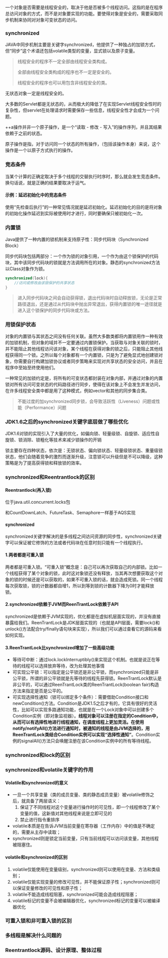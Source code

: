 一个对象是否需要是线程安全的，取决于他是否被多个线程访问。这指的是在程序总访问对象的方式，而不是对象要实现的功能。要使得对象是安全的，需要采取同步机制来协同对对象可变状态的访问。

### synchronized

JAVA中同步机制主要是关键字synchronized，他提供了一种独占的加锁方式，但“同步”这个术语还包括volatile类型的变量，显式锁以及原子变量。

> 线程安全的程序不一定全部由线程安全类构成。
>
> 全部由线程安全类构成的程序也不一定是安全的。
>
> 线程安全的程序也可以用包含非线程安全的类。

无状态对象一定是线程安全的。

大多数的Servlet都是无状态的，从而极大的降低了在实现Servlet线程安全性时的复杂性，但servlet在处理请求时需要保存一些信息，线程安全性才会成为一个问题。

++a操作并非一个原子操作，是一个“读取 - 修改 - 写入”的操作序列，并且其结果依赖于之前的状态。

原子操作是指，对于访问同一个状态的所有操作，（包括该操作本身）来说，这个操作是一个以原子方式执行的操作。

### 竞态条件

当某个计算的正确定取决于多个线程的交替执行时序时，那么就会发生竞态条件。换句话说，就是正确的结果要取决于运气。

#### 示例：延迟初始化中的竞态条件

使用“先检查后执行”的一种常见情况就是延迟初始化。延迟初始化的目的是将对象的初始化操作延迟到实际被使用时才进行，同时要确保只被初始化一次。

### 内置锁

Java提供了一种内置的锁机制来支持原子性：同步代码块（Synchronized Block）

同步代码块包括两部分：一个作为锁的对象引用，一个作为由这个锁保护的代码块，其中该同步代码块的锁就是方法调用所在的对象。静态的synchronized方法以Class对象作为锁。

```java
synchronized(lock){
    //访问或修改由该锁保护的共享状态
}
```

> 进入同步代码块之间会自动获得锁，退出代码块时自动释放锁，无论是正常路径退出，还是通过从代码块中抛出异常退出，获得内置锁的唯一途径就是进入这个锁保护的同步代码块或方法。



### 用锁保护状态

对象的内置锁与其状态之间没有任何关联。虽然大多数类都将内置锁用作一种有效的加锁机制，但对象的域并不一定要通过内置锁保护。当获取与对象关联的锁时，并不能阻止其他线程访问该对象，某个线程在获得对象的锁之后，只能阻止其他线程获得同一个锁。之所以每个对象都有一个内置锁，只是为了避免显式地创建锁对象，你需要自行构建加锁协议或者同步策略来实现对共享状态的安全访问，并且在程序中至始至终使用他们。

一种常见的加锁约定是，将所有的可变状态都封装在对象内部，并通过对象的内置锁对所有访问可变状态的代码路径进行同步，使得在该对象上不会发生并发访问，在许多线程安全类中都是用了这种模式，例如vector和其他的同步集合类。

> 不能过度的加synchronized同步锁，会导致活跃性（Liveness）问题或性能（Performance）问题



### JDK1.6之后的synchronized关键字底层做了哪些优化

JDK1.6对锁的实现引入了大量的优化，如偏向锁、轻量级锁、自旋锁、适应性自旋锁、锁消除、锁粗化等技术来减少锁操作的开销

锁主要存在四种状态，依次是：无锁状态、偏向锁状态、轻量级锁状态、重量级锁状态，他们会随着竞争的激烈而逐渐升级，注意锁可以升级但是不可以降级，这种策略是为了提高获得锁和释放锁的效率。



### synchronized和Reentrantlock的区别

#### Reentrantlock(再入锁)

位于java.util.concurrent.locks包

和CountDownLatch、FutureTask、Semaphore一样基于AQS实现

#### synchronized

synchronized关键字解决的是多线程之间访问资源的同步性，synchronized关键字可以保证被它修饰的方法或者代码块在任意时刻只能有一个线程执行。

#### 1.两者都是可重入锁

两者都是可重入锁。“可重入锁”概念是：自己可以再次获取自己的内部锁。比如一个线程获得了某个对象的锁，此时这对象锁还没有释放，当其再次想要获取这个对象的锁的时候还是可以获取的，如果不可重入锁的话，就会造成死锁。同一个线程每次获取锁，锁的计数器都自增1，所以到等到锁的计数器下降为0时才能释放锁。

#### 2.synchronized依赖于JVM而ReenTrantLock依赖于API

synchronized是依赖于JVM实现的，优化都是在虚拟机层面实现的，并没有直接暴露给我们。ReenTrantLock是JDK层面实现的（也就是API层面，需要lock()和unlock()方法配合try/finally语句块来实现），所以我们可以通过查看它的源码来看如何实现。

#### 3.ReenTrantLock比synchronized增加了一些高级功能

- 等待可中断：通过lock.lockInterruptibly()来实现这个机制。也就是说正在等待的线程可以选择放弃等待，改为处理其他事情
- 可实现公平锁：可以指定是公平锁还是非公平锁，而synchronized只能是非公平锁，所谓的非公平锁就是先等待的线程先获得锁。ReenTrantLock默认是非公平的，可以通过ReenTrantLock类的ReenTrantLock(boolean fair)构造方法来指定是否是公平的。
- 可实现选择性通知（锁可以绑定多个条件）：需要借助Condition接口和newCondition()方法。Condition是JDK1.5之后才有的，它具有很好的灵活性，比如可以实现多路通知功能，也就是在一个Lock对象中可以创建多个Condition实例（即对象监视器）。**线程对象可以注册在指定的Condition中，从而可以有选择性地进行线程通知，在调度线程上更加灵活。在使用notify/notifyAll()方法进行通知时，被通知的线程是由JVM选择的，用ReenTrantLock类结合Condition实例可以实现“选择性通知”**。Condition实例的signalAll()方法只会唤醒注册在该Condition实例中的所有等待线程。





### synchronized和lock的区别



### synchronized和volatile关键字的作用

#### Volatile和synchronized的意义

- 一旦一个共享变量（类的成员变量、类的静态成员变量）被volatile修饰之后，就具备了两层语义：
  1. 保证了不同线程对这个变量进行操作时的可见性，即一个线程修改了某个变量的值，这新值对其他线程来说是立即可见的
  2. 禁止进行指令重排序
- volatile本质是在告诉JVM当前变量在寄存器（工作内存）中的值是不确定的，需要从主存中读取；
- synchronized则是锁定当前变量，只有当前线程可以访问该变量，其他线程被阻塞住。

#### volatile和synchronized的区别

1. volatile仅能使用在变量级别，synchronized则可以使用在变量、方法和类级别；
2. volatile仅能实现变量的修改可见性，并不能保证原子性；synchronized则可以保证变量修改的可见性和原子性；
3. volatile不能造成线程阻塞，synchronized可能会造成线程阻塞；
4. volatile标记的变量不会被编辑器优化，synchronized标记的变量可以被编译器优化



### 可重入锁和非可重入锁的区别



### 多线程是解决什么问题的



### Reentrantlock源码、设计原理、整体过程